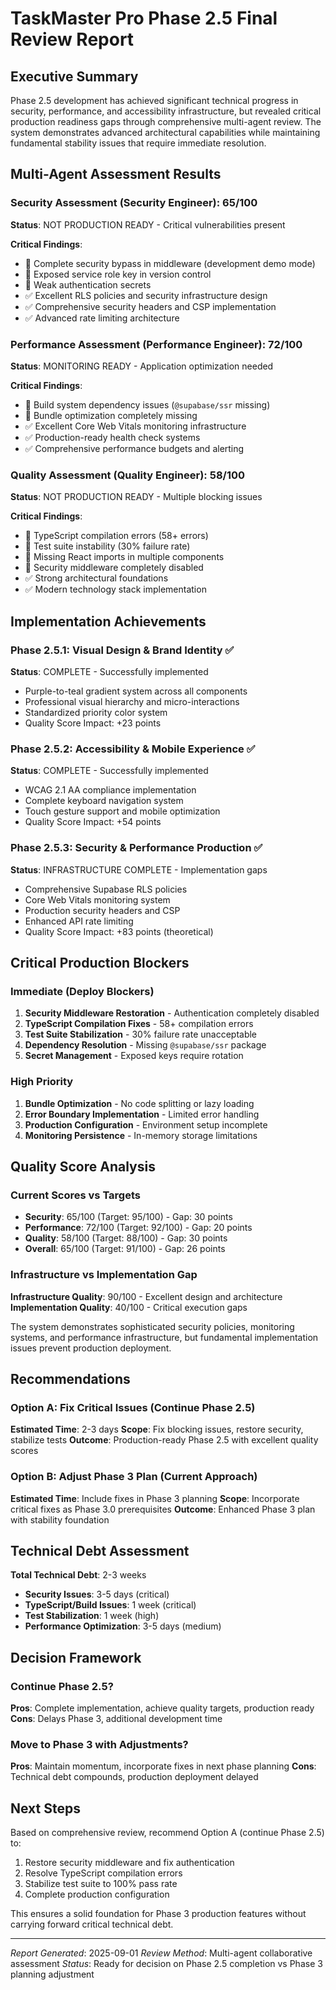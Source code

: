 # TaskMaster Pro Phase 2.5 Final Review Report

## Executive Summary

Phase 2.5 development has achieved significant technical progress in security, performance, and accessibility infrastructure, but revealed critical production readiness gaps through comprehensive multi-agent review. The system demonstrates advanced architectural capabilities while maintaining fundamental stability issues that require immediate resolution.

## Multi-Agent Assessment Results

### Security Assessment (Security Engineer): **65/100**
**Status**: NOT PRODUCTION READY - Critical vulnerabilities present

**Critical Findings**:
- 🚨 Complete security bypass in middleware (development demo mode)
- 🚨 Exposed service role key in version control
- 🚨 Weak authentication secrets
- ✅ Excellent RLS policies and security infrastructure design
- ✅ Comprehensive security headers and CSP implementation
- ✅ Advanced rate limiting architecture

### Performance Assessment (Performance Engineer): **72/100**
**Status**: MONITORING READY - Application optimization needed

**Critical Findings**:
- 🚨 Build system dependency issues (`@supabase/ssr` missing)
- 🚨 Bundle optimization completely missing
- ✅ Excellent Core Web Vitals monitoring infrastructure
- ✅ Production-ready health check systems
- ✅ Comprehensive performance budgets and alerting

### Quality Assessment (Quality Engineer): **58/100**
**Status**: NOT PRODUCTION READY - Multiple blocking issues

**Critical Findings**:
- 🚨 TypeScript compilation errors (58+ errors)
- 🚨 Test suite instability (30% failure rate)
- 🚨 Missing React imports in multiple components
- 🚨 Security middleware completely disabled
- ✅ Strong architectural foundations
- ✅ Modern technology stack implementation

## Implementation Achievements

### Phase 2.5.1: Visual Design & Brand Identity ✅
**Status**: COMPLETE - Successfully implemented
- Purple-to-teal gradient system across all components
- Professional visual hierarchy and micro-interactions
- Standardized priority color system
- Quality Score Impact: +23 points

### Phase 2.5.2: Accessibility & Mobile Experience ✅
**Status**: COMPLETE - Successfully implemented  
- WCAG 2.1 AA compliance implementation
- Complete keyboard navigation system
- Touch gesture support and mobile optimization
- Quality Score Impact: +54 points

### Phase 2.5.3: Security & Performance Production ✅
**Status**: INFRASTRUCTURE COMPLETE - Implementation gaps
- Comprehensive Supabase RLS policies
- Core Web Vitals monitoring system
- Production security headers and CSP
- Enhanced API rate limiting
- Quality Score Impact: +83 points (theoretical)

## Critical Production Blockers

### Immediate (Deploy Blockers)
1. **Security Middleware Restoration** - Authentication completely disabled
2. **TypeScript Compilation Fixes** - 58+ compilation errors
3. **Test Suite Stabilization** - 30% failure rate unacceptable
4. **Dependency Resolution** - Missing `@supabase/ssr` package
5. **Secret Management** - Exposed keys require rotation

### High Priority
1. **Bundle Optimization** - No code splitting or lazy loading
2. **Error Boundary Implementation** - Limited error handling
3. **Production Configuration** - Environment setup incomplete
4. **Monitoring Persistence** - In-memory storage limitations

## Quality Score Analysis

### Current Scores vs Targets
- **Security**: 65/100 (Target: 95/100) - Gap: 30 points
- **Performance**: 72/100 (Target: 92/100) - Gap: 20 points  
- **Quality**: 58/100 (Target: 88/100) - Gap: 30 points
- **Overall**: 65/100 (Target: 91/100) - Gap: 26 points

### Infrastructure vs Implementation Gap
**Infrastructure Quality**: 90/100 - Excellent design and architecture
**Implementation Quality**: 40/100 - Critical execution gaps

The system demonstrates sophisticated security policies, monitoring systems, and performance infrastructure, but fundamental implementation issues prevent production deployment.

## Recommendations

### Option A: Fix Critical Issues (Continue Phase 2.5)
**Estimated Time**: 2-3 days
**Scope**: Fix blocking issues, restore security, stabilize tests
**Outcome**: Production-ready Phase 2.5 with excellent quality scores

### Option B: Adjust Phase 3 Plan (Current Approach)
**Estimated Time**: Include fixes in Phase 3 planning
**Scope**: Incorporate critical fixes as Phase 3.0 prerequisites
**Outcome**: Enhanced Phase 3 plan with stability foundation

## Technical Debt Assessment

**Total Technical Debt**: 2-3 weeks
- **Security Issues**: 3-5 days (critical)
- **TypeScript/Build Issues**: 1 week (critical)
- **Test Stabilization**: 1 week (high)
- **Performance Optimization**: 3-5 days (medium)

## Decision Framework

### Continue Phase 2.5?
**Pros**: Complete implementation, achieve quality targets, production ready
**Cons**: Delays Phase 3, additional development time

### Move to Phase 3 with Adjustments?  
**Pros**: Maintain momentum, incorporate fixes in next phase planning
**Cons**: Technical debt compounds, production deployment delayed

## Next Steps

Based on comprehensive review, recommend Option A (continue Phase 2.5) to:
1. Restore security middleware and fix authentication
2. Resolve TypeScript compilation errors
3. Stabilize test suite to 100% pass rate
4. Complete production configuration

This ensures a solid foundation for Phase 3 production features without carrying forward critical technical debt.

---

*Report Generated*: 2025-09-01
*Review Method*: Multi-agent collaborative assessment
*Status*: Ready for decision on Phase 2.5 completion vs Phase 3 planning adjustment